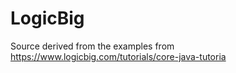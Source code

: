 # LogicBig
Source derived from the examples from https://www.logicbig.com/tutorials/core-java-tutoria
